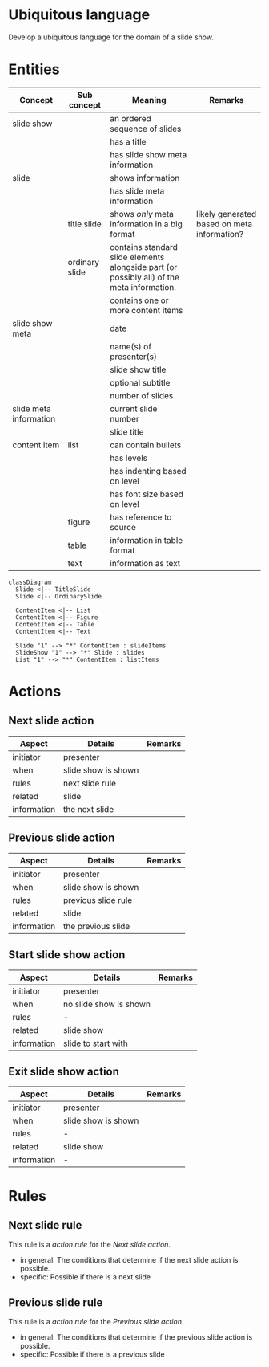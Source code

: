 # Ubiquitous language

Develop a ubiquitous language for the domain of a slide show.

# Entities

| Concept | Sub concept | Meaning | Remarks |
|---------|-------------|---------|---------|
| slide show |  | an ordered sequence of slides |  |
|  |  | has a title |  |
|  |  | has slide show meta information |  |
| slide |  | shows information |  |
|  |  | has slide meta information |  |
|  | title slide | shows _only_ meta information in a big format | likely generated based on meta information? |
|  | ordinary slide | contains standard slide elements alongside part (or possibly all) of the meta information. |  |
|  |  | contains one or more content items |  |
| slide show meta | | date |
|  |  | name(s) of presenter(s) |
|  |  | slide show title |
|  |  | optional subtitle |
|  |  | number of slides |
| slide meta information |  | current slide number |  |
|  |  | slide title |  |
| content item | list | can contain bullets |  |
|  |  | has levels |  |
|  |  | has indenting based on level |  |
|  |  | has font size based on level |  |
|  | figure | has reference to source |  |
|  | table | information in table format |  |
|  | text | information as text |  |

```mermaid
classDiagram
  Slide <|-- TitleSlide
  Slide <|-- OrdinarySlide

  ContentItem <|-- List
  ContentItem <|-- Figure
  ContentItem <|-- Table 
  ContentItem <|-- Text

  Slide "1" --> "*" ContentItem : slideItems
  SlideShow "1" --> "*" Slide : slides
  List "1" --> "*" ContentItem : listItems
```

# Actions

## Next slide action

| Aspect | Details | Remarks |
|--------|---------|---------|
| initiator | presenter |  |
| when | slide show is shown | |
| rules | next slide rule |  |
| related | slide |  |
| information | the next slide |  |

## Previous slide action

| Aspect | Details | Remarks |
|--------|---------|---------|
| initiator | presenter |  |
| when | slide show is shown |  |
| rules | previous slide rule |  |
| related | slide |  |
| information | the previous slide |  |

## Start slide show action

| Aspect | Details | Remarks |
|--------|---------|---------|
| initiator | presenter |  |
| when | no slide show is shown |  |
| rules | \- |  |
| related | slide show |  |
| information | slide to start with |  |

## Exit slide show action

| Aspect | Details | Remarks |
|--------|---------|---------|
| initiator | presenter |  |
| when | slide show is shown |  |
| rules | \- |  |
| related | slide show |  |
| information | \- |  |

# Rules

## Next slide rule

This rule is a _action rule_ for the _Next slide action_.

- in general: The conditions that determine if the next slide action is possible.
- specific: Possible if there is a next slide

## Previous slide rule

This rule is a _action rule_ for the _Previous slide action_.

- in general: The conditions that determine if the previous slide action is possible.
- specific: Possible if there is a previous slide

